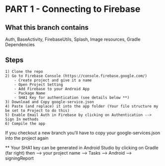 # PART 1 - Connecting to Firebase
## What this branch contains
Auth, BaseActivity, FirebaseUtils, Splash, Image resources, Gradle Dependencies

## Steps
    1) Clone the repo
    2) Go to Firebase Console (https://console.firebase.google.com/)
        - Create project and give it a name
        - Open Project Setting
        - Add Firebase to your Android App
        - Package Name
        - SHA1 Key for authentication (see details below **)
    3) Download and Copy google-service.json
    4) Paste (and replace) it into the app folder (Your file structure my be set to Project to do this)
    5) Enable Email Auth in Firebase by clicking on Authentication --> Sign In methods
    6) Compile the app

If you checkout a new branch you’ll have to copy your google-services.json into the project again

** Your SHA1 key can be generated in Android Studio by clicking on Gradle (far right) then --> your project name --> Tasks --> Android --> signingReport
